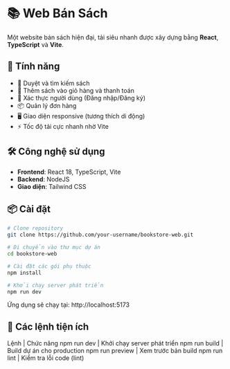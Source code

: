 # 📚 Web Bán Sách

Một website bán sách hiện đại, tải siêu nhanh được xây dựng bằng **React**, **TypeScript** và **Vite**.

## 🚀 Tính năng

- 🔎 Duyệt và tìm kiếm sách
- 🛒 Thêm sách vào giỏ hàng và thanh toán
- 🔐 Xác thực người dùng (Đăng nhập/Đăng ký)
- 📦 Quản lý đơn hàng
- 🖥️ Giao diện responsive (tương thích di động)
- ⚡ Tốc độ tải cực nhanh nhờ Vite

## 🛠️ Công nghệ sử dụng

- **Frontend**: React 18, TypeScript, Vite
- **Backend**: NodeJS
- **Giao diện**: Tailwind CSS

## 📦 Cài đặt

```bash
# Clone repository
git clone https://github.com/your-username/bookstore-web.git

# Di chuyển vào thư mục dự án
cd bookstore-web

# Cài đặt các gói phụ thuộc
npm install

# Khởi chạy server phát triển
npm run dev
```
Ứng dụng sẽ chạy tại: http://localhost:5173

## 🧹 Các lệnh tiện ích

Lệnh | Chức năng
npm run dev | Khởi chạy server phát triển
npm run build | Build dự án cho production
npm run preview | Xem trước bản build
npm run lint | Kiểm tra lỗi code (lint)

